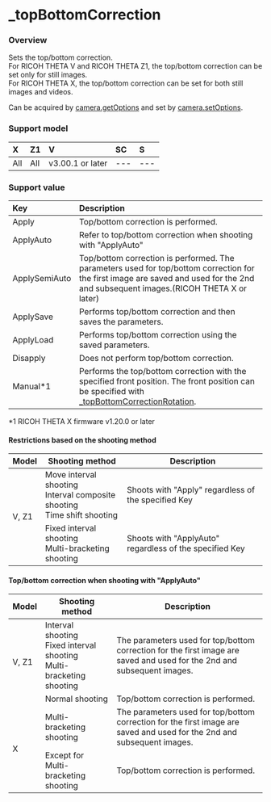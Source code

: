 # \_topBottomCorrection

### Overview

Sets the top/bottom correction.  
For RICOH THETA V and RICOH THETA Z1, the top/bottom correction can be set only for still images.  
For RICOH THETA X, the top/bottom correction can be set for both still images and videos.  

Can be acquired by [camera.getOptions](../commands/camera.get_options.md) and set by [camera.setOptions](../commands/camera.set_options.md).

### Support model

| X | Z1 | V | SC | S |
|:--|:--|:--|:--|:--|
| All | All | v3.00.1 or later | --- | --- |

### Support value

| Key | Description |
|:--|:--|
| Apply | Top/bottom correction is performed. |
| ApplyAuto | Refer to top/bottom correction when shooting with "ApplyAuto" |
| ApplySemiAuto | Top/bottom correction is performed. The parameters used for top/bottom correction for the first image are saved and used for the 2nd and subsequent images.(RICOH THETA X or later) |
| ApplySave | Performs top/bottom correction and then saves the parameters. |
| ApplyLoad | Performs top/bottom correction using the saved parameters. |
| Disapply | Does not perform top/bottom correction. |
| Manual\*1 | Performs the top/bottom correction with the specified front position. The front position can be specified with [_topBottomCorrectionRotation](../options/_top_bottom_correction_rotation.md). |

\*1 RICOH THETA X firmware v1.20.0 or later

#### Restrictions based on the shooting method

<table>
    <thead>
      <tr>
        <th>Model</th>
        <th>Shooting method</th>
        <th>Description</th>
      </tr>
    </thead>
    <tbody>
      <tr>
        <td rowspan="2">V, Z1</td>
        <td>Move interval shooting<br>Interval composite shooting<br>Time shift shooting</td>
        <td>Shoots with "Apply" regardless of the specified Key</td>
      </tr>
      <tr>
        <td>Fixed interval shooting<br>Multi-bracketing shooting</td>
        <td>Shoots with "ApplyAuto" regardless of the specified Key</td>
      </tr>
    </tbody>
  </table>  

#### Top/bottom correction when shooting with "ApplyAuto"
<table>
    <thead>
      <tr>
        <th>Model</th>
        <th>Shooting method</th>
        <th>Description</th>
      </tr>
    </thead>
    <tbody>
    <tr>
        <td rowspan="2">V, Z1</td>
        <td>Interval shooting<br>Fixed interval shooting<br>Multi-bracketing shooting</td>
        <td>The parameters used for top/bottom correction for the first image are saved and used for the 2nd and subsequent images.</td>
      </tr>
      <tr>
        <td>Normal shooting</td>
        <td>Top/bottom correction is performed.</td>
      </tr>
      <tr>
        <td rowspan="2">X</td>
        <td>Multi-bracketing shooting</td>
        <td>The parameters used for top/bottom correction for the first image are saved and used for the 2nd and subsequent images.</td>
      </tr>
      <tr>
        <td>Except for Multi-bracketing shooting</td>
        <td>Top/bottom correction is performed.</td>
      </tr>
    </tbody>
  </table>  
